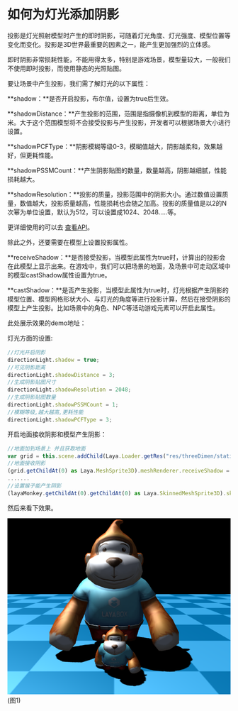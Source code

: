 # 如何为灯光添加阴影

投影是灯光照射模型时产生的即时阴影，可随着灯光角度、灯光强度、模型位置等变化而变化。投影是3D世界最重要的因素之一，能产生更加强烈的立体感。

即时阴影非常损耗性能，不能用得太多，特别是游戏场景，模型量较大，一般我们不使用即时投影，而使用静态的光照贴图。

要让场景中产生投影，我们需了解灯光的以下属性：

**shadow：**是否开启投影，布尔值，设置为true后生效。

**shadowDistance：**产生投影的范围，范围是指摄像机到模型的距离，单位为米。大于这个范围模型将不会接受投影与产生投影，开发者可以根据场景大小进行设置。

**shadowPCFType：**阴影模糊等级0-3，模糊值越大，阴影越柔和，效果越好，但更耗性能。

**shadowPSSMCount：**产生阴影贴图的数量，数量越高，阴影越细腻，性能损耗越大。

**shadowResolution：**投影的质量，投影范围中的阴影大小。通过数值设置质量，数值越大，投影质量越高，性能损耗也会随之加高。投影的质量值是以2的N次幂为单位设置，默认为512，可以设置成1024、2048…..等。

更详细使用的可以去 [查看API](https://layaair.ldc.layabox.com/api2/Chinese/index.html?category=3D&class=laya.d3.core.light.LightSprite)。

除此之外，还要需要在模型上设置投影属性。

**receiveShadow：**是否接受投影，当模型此属性为true时，计算出的投影会在此模型上显示出来。在游戏中，我们可以把场景的地面，及场景中可走动区域中的模型castShadow属性设置为true。

**castShadow：**是否产生投影，当模型此属性为true时，灯光根据产生阴影的模型位置、模型网格形状大小、与灯光的角度等进行投影计算，然后在接受阴影的模型上产生投影。比如场景中的角色、NPC等活动游戏元素可以开启此属性。

此处展示效果的demo地址：

灯光方面的设置:

```typescript
//灯光开启阴影
directionLight.shadow = true;
//可见阴影距离
directionLight.shadowDistance = 3;
//生成阴影贴图尺寸
directionLight.shadowResolution = 2048;
//生成阴影贴图数量
directionLight.shadowPSSMCount = 1;
//模糊等级,越大越高,更耗性能
directionLight.shadowPCFType = 3;
```

开启地面接收阴影和模型产生阴影：

```typescript
//地面加到场景上 并且获取地面
var grid = this.scene.addChild(Laya.Loader.getRes("res/threeDimen/staticModel/grid/plane.lh")) as Laya.Sprite3D;
//地面接收阴影
(grid.getChildAt(0) as Laya.MeshSprite3D).meshRenderer.receiveShadow = true;
.......
//设置猴子能产生阴影
(layaMonkey.getChildAt(0).getChildAt(0) as Laya.SkinnedMeshSprite3D).skinnedMeshRenderer.castShadow = true;

```

然后来看下效果。

![](img/1.png)<br>(图1)

